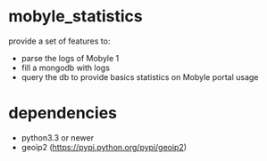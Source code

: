mobyle_statistics
=================

provide a set of features to:

* parse the logs of Mobyle 1
* fill a mongodb with logs
* query the db to provide basics statistics on Mobyle portal usage

dependencies
============

* python3.3 or newer
* geoip2 (https://pypi.python.org/pypi/geoip2)

